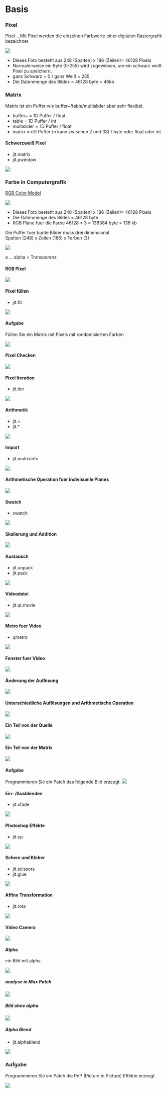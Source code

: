 # Basis

### Pixel

Pixel ...Mit Pixel werden die einzelnen Farbwerte einer digitalen Rastergrafik bezeichnet
            
![](K1/mono.jpg) 

- Dieses Foto besteht aus 248 (Spalten) x 186 (Zeilen)= 46128 Pixels
- Normalerweise ein Byte (0-255) wird zugewiesen, um ein schwarz weiß Pixel zu speichern. 
- ganz Schwarz = 0 / ganz Weiß = 255
- Die Datenmenge des Bildes = 46128 byte = 46kb

### Matrix

Matrix ist ein Puffer wie buffer~/table/multislider aber sehr flexibel.

- buffer~ = 1D Puffer / float
- table = 1D Puffer / int
- multislider = 1D Puffer / float
- matrix = nD Puffer (n kann zwischen 2 und 33) / byte oder float oder int

#### Schwerzweiß Pixel

- jit.matrix
- jit.pwindow

![](K1/1.png)

### Farbe in Computergrafik

[RGB Color Model ](https://www.w3schools.com/colors/colors_picker.asp)

![](K1/park.jpg) 

- Dieses Foto besteht aus 248 (Spalten) x 186 (Zeilen)= 46128 Pixels
- Die Datenmenge des Bildes = 46128 byte 
- RGB Plane fuer die Farbe 46128 * 3 = 138384 byte = 138 kb

Die Puffer fuer bunte Bilder muss drei dimensional  
Spalten (248) x Zeilen (186) x Farben (3)

![](K1/plane.png)

a ... alpha = Transparenz

#### RGB Pixel

![](K1/2.png)

#### Pixel füllen

- jit.fill

![](K1/2_fill.png)

#### Aufgabe

Füllen Sie ein Matrix mit Pixels mit rondomisierten Farben

![](K1/assignment0.png)


#### Pixel Checken

![](K1/2_check.png)


#### Pixel Iteration

- jit.iter

![](K1/2_iter.png)


#### Arithmetik

- jit.+
- jit.*

![](K1/3.png)

#### Import


- jit.matrixinfo

![](K1/4.png)


#### Arithmetische Operation fuer indivisuelle Planes

![](K1/5.png)

#### Swatch

- swatch

![](K1/6.png)


#### Skalierung und Addition

![](K1/6_extra.png)


#### Austausch

- jit.unpack
- jit.pack

![](K1/7.png)


#### Videodatei

- jit.qt.movie

![](K1/8.png)

#### Metro fuer Video

- qmetro

![](K1/9.png)


#### Fenster fuer Video

![](K1/10.png)


#### Änderung der Auflösung 

![](K1/11.png)

#### Unterschiedliche Auflösungen und Arithmetische Operation

![](K1/11_extra.png)


#### Ein Teil von der Quelle

![](K1/12.png)

#### Ein Teil von der Matrix

![](K1/13.png)

#### Aufgabe

Programmieren Sie ein Patch das folgende Bild erzeugt. 
![](K1/assignment.png)

#### Ein- /Ausblenden

- jit.xfade

![](K1/14.png)


#### Photoshop Effekte

- jit.op

![](K1/15.png)

#### Schere und Kleber

- jit.scissors
- jit.glue

![](K1/16.png)

#### Affine Transformation

- jit.rota

![](K1/16_affine.png)
#### Video Camera 

![](K1/17.png)


#### Alpha

ein Bild mit alpha

![](K1/apple.png)


##### analyse in Max Patch

![](K1/18.png)


##### Bild ohne alpha

![](K1/18_example.png)

##### Alpha Blend

- jit.alphablend

![](K1/18_blend.png)

### Aufgabe

Programmieren Sie ein Patch die PnP (Picture in Picture) Effekte erzeugt. 


![](K1/assignment2.png)

